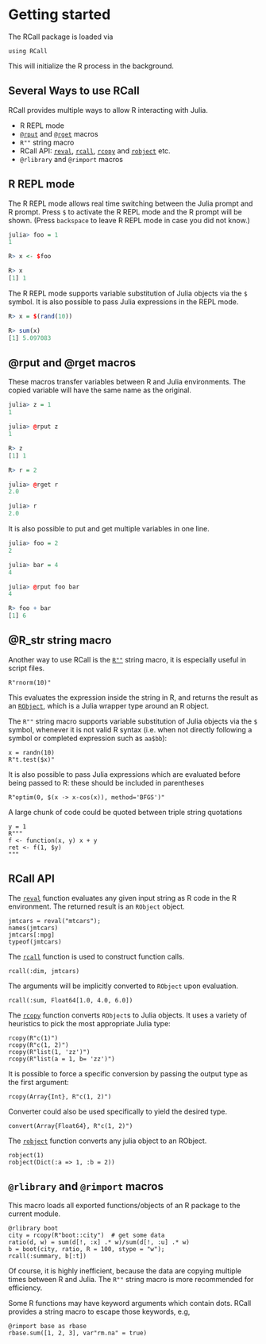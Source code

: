 # Getting started

The RCall package is loaded via

```@repl 1
using RCall
```

This will initialize the R process in the background.


## Several Ways to use RCall

RCall provides multiple ways to allow R interacting with Julia. 

- R REPL mode
- [`@rput`](@ref) and [`@rget`](@ref) macros
- `R""` string macro
- RCall API: [`reval`](@ref), [`rcall`](@ref), [`rcopy`](@ref) and [`robject`](@ref) etc.
- `@rlibrary` and `@rimport` macros


## R REPL mode
The R REPL mode allows real time switching between the Julia prompt and R prompt. Press `$` to activate the R REPL mode and the R prompt will be shown. (Press `backspace` to leave R REPL mode in case you did not know.)

```r
julia> foo = 1
1

R> x <- $foo

R> x
[1] 1
```

The R REPL mode supports variable substitution of Julia objects via the `$` symbol. It is also possible to pass Julia expressions in the REPL mode.

```r
R> x = $(rand(10))

R> sum(x)
[1] 5.097083
```

## @rput and @rget macros

These macros transfer variables between R and Julia environments. The copied variable will have the same name as the original.

```r
julia> z = 1
1

julia> @rput z
1

R> z
[1] 1

R> r = 2

julia> @rget r
2.0

julia> r
2.0
```

It is also possible to put and get multiple variables in one line.

```r
julia> foo = 2
2

julia> bar = 4
4

julia> @rput foo bar
4

R> foo + bar
[1] 6
```

## @R_str string macro

Another way to use RCall is the [`R""`](@ref) string macro, it is especially useful in script files.

```@repl 1
R"rnorm(10)"
```

This evaluates the expression inside the string in R, and returns the result as an [`RObject`](@ref), which is a Julia wrapper type around an R object.

The `R""` string macro supports variable substitution of Julia objects via the `$` symbol, whenever it is not valid R syntax (i.e. when not directly following a symbol or completed expression such as `aa$bb`):

```@repl 1
x = randn(10)
R"t.test($x)"
```

It is also possible to pass Julia expressions which are evaluated before being passed to R: these should be included in parentheses

```@repl 1
R"optim(0, $(x -> x-cos(x)), method='BFGS')"
```

A large chunk of code could be quoted between triple string quotations

```@repl 1
y = 1
R"""
f <- function(x, y) x + y
ret <- f(1, $y)
"""
```


## RCall API

The [`reval`](@ref) function evaluates any given input string as R code in the R environment. The returned result is an `RObject` object.

```@repl 1
jmtcars = reval("mtcars");
names(jmtcars)
jmtcars[:mpg]
typeof(jmtcars)
```

The [`rcall`](@ref) function is used to construct function calls.

```@repl 1
rcall(:dim, jmtcars)
```

The arguments will be implicitly converted to `RObject` upon evaluation.

```@repl 1
rcall(:sum, Float64[1.0, 4.0, 6.0])
```

The [`rcopy`](@ref) function converts `RObject`s to Julia objects. It uses a variety of heuristics to pick the most appropriate Julia type:

```@repl 1
rcopy(R"c(1)")
rcopy(R"c(1, 2)")
rcopy(R"list(1, 'zz')")
rcopy(R"list(a = 1, b= 'zz')")
```

It is possible to force a specific conversion by passing the output type as the first argument:

```@repl 1
rcopy(Array{Int}, R"c(1, 2)")
```

Converter could also be used specifically to yield the desired type.

```@repl 1
convert(Array{Float64}, R"c(1, 2)")
```

The [`robject`](@ref) function converts any julia object to an RObject.

```@repl 1
robject(1)
robject(Dict(:a => 1, :b = 2))
```


## `@rlibrary` and `@rimport` macros

This macro loads all exported functions/objects of an R package to the current module.

```@repl 1
@rlibrary boot
city = rcopy(R"boot::city")  # get some data
ratio(d, w) = sum(d[!, :x] .* w)/sum(d[!, :u] .* w)
b = boot(city, ratio, R = 100, stype = "w");
rcall(:summary, b[:t])
```

Of course, it is highly inefficient, because the data are copying multiple times between R and Julia. The `R""` string macro is more recommended for efficiency.

Some R functions may have keyword arguments which contain dots. RCall provides a string macro to escape those keywords, e.g,

```@repl 1
@rimport base as rbase
rbase.sum([1, 2, 3], var"rm.na" = true)
```

